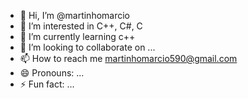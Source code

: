 - 👋 Hi, I’m @martinhomarcio
- 👀 I’m interested in C++, C#, C
- 🌱 I’m currently learning c++
- 💞️ I’m looking to collaborate on ...
- 📫 How to reach me martinhomarcio590@gmail.com
- 😄 Pronouns: ...
- ⚡ Fun fact: ...

